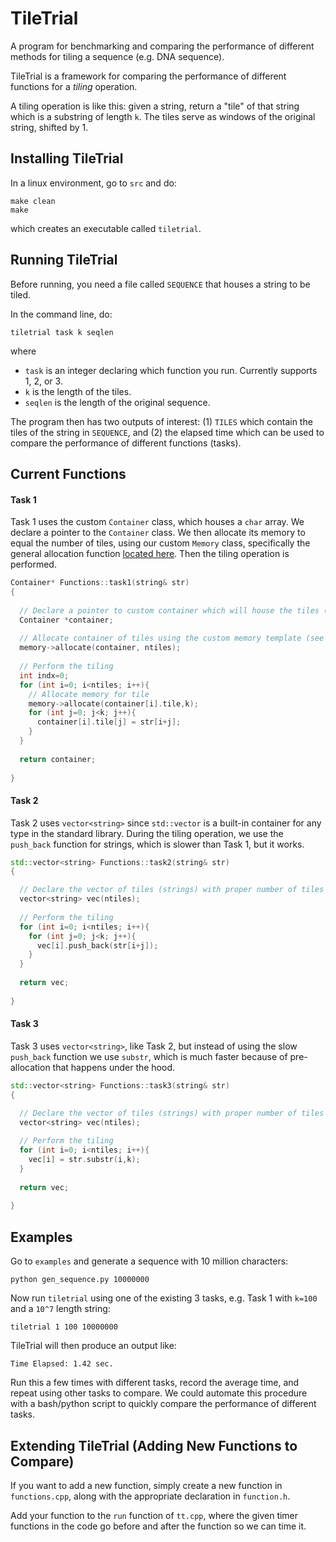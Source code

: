 # TileTrial

A program for benchmarking and comparing the performance of different methods for tiling a sequence (e.g. DNA sequence).

TileTrial is a framework for comparing the performance of different functions for a *tiling* operation.

A tiling operation is like this: given a string, return a "tile" of that string which is a substring of length `k`. The tiles serve as windows of the original string, shifted by 1.

## Installing TileTrial

In a linux environment, go to `src` and do:

    make clean
    make
    
which creates an executable called `tiletrial`.

## Running TileTrial

Before running, you need a file called `SEQUENCE` that houses a string to be tiled.

In the command line, do:

    tiletrial task k seqlen
   
where
- `task` is an integer declaring which function you run. Currently supports 1, 2, or 3.
- `k` is the length of the tiles.
- `seqlen` is the length of the original sequence.

The program then has two outputs of interest: (1) `TILES` which contain the tiles of the string in `SEQUENCE`, and (2) the elapsed time which can be used to compare the performance of different functions (tasks).

## Current Functions

#### Task 1

Task 1 uses the custom `Container` class, which houses a `char` array. We declare a pointer to the `Container` class. We then allocate its memory to equal the number of tiles, using our custom `Memory` class, specifically the general allocation function [located here](https://github.com/rohskopf/tiletrial/blob/9b881416397595e079908c60b2511649f40e8919/src/memory.h#L16-L30). Then the tiling operation is performed.
```cpp
Container* Functions::task1(string& str)
{
  
  // Declare a pointer to custom container which will house the tiles (see container.cpp)
  Container *container;
    
  // Allocate container of tiles using the custom memory template (see memory.cpp)
  memory->allocate(container, ntiles);
  
  // Perform the tiling
  int indx=0;
  for (int i=0; i<ntiles; i++){
    // Allocate memory for tile
    memory->allocate(container[i].tile,k);
    for (int j=0; j<k; j++){
      container[i].tile[j] = str[i+j];
    }
  }
    
  return container;
  
}
```

#### Task 2

Task 2 uses `vector<string>` since `std::vector` is a built-in container for any type in the standard library. During the tiling operation, we use the `push_back` function for strings, which is slower than Task 1, but it works.

```cpp
std::vector<string> Functions::task2(string& str)
{

  // Declare the vector of tiles (strings) with proper number of tiles
  vector<string> vec(ntiles);
  
  // Perform the tiling
  for (int i=0; i<ntiles; i++){
    for (int j=0; j<k; j++){
      vec[i].push_back(str[i+j]);
    }
  }
  
  return vec;
  
}
```

#### Task 3

Task 3 uses `vector<string>`, like Task 2, but instead of using the slow `push_back` function we use `substr`, which is much faster because of pre-allocation that happens under the hood.

```cpp
std::vector<string> Functions::task3(string& str)
{

  // Declare the vector of tiles (strings) with proper number of tiles
  vector<string> vec(ntiles);
  
  // Perform the tiling
  for (int i=0; i<ntiles; i++){
    vec[i] = str.substr(i,k);
  }
  
  return vec;
  
}
```

## Examples

Go to `examples` and generate a sequence with 10 million characters:

    python gen_sequence.py 10000000
    
Now run `tiletrial` using one of the existing 3 tasks, e.g. Task 1 with `k=100` and a `10^7` length string:

    tiletrial 1 100 10000000
    
TileTrial will then produce an output like:

    Time Elapsed: 1.42 sec.

Run this a few times with different tasks, record the average time, and repeat using other tasks to compare. We could automate this procedure with a bash/python script to quickly compare the performance of different tasks.

## Extending TileTrial (Adding New Functions to Compare)

If you want to add a new function, simply create a new function in `functions.cpp`, along with the appropriate declaration in `function.h`.

Add your function to the `run` function of `tt.cpp`, where the given timer functions in the code go before and after the function so we can time it.
